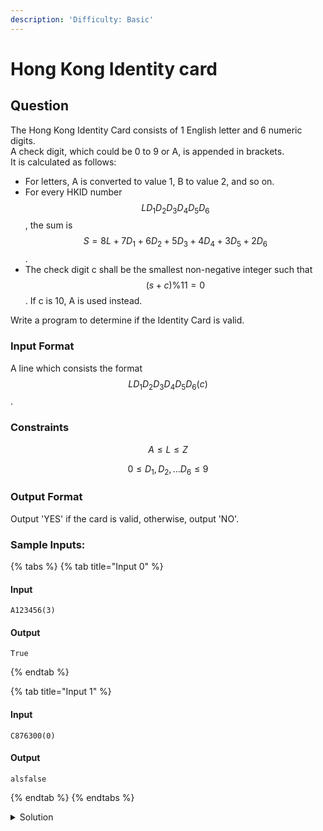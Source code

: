 ```yaml
---
description: 'Difficulty: Basic'
---
```


# Hong Kong Identity card

## Question

The Hong Kong Identity Card consists of 1 English letter and 6 numeric digits.\
A check digit, which could be 0 to 9 or A, is appended in brackets.\
It is calculated as follows:

* For letters, A is converted to value 1, B to value 2, and so on.
* For every HKID number $$LD_1D_2D_3D_4D_5D_6$$, the sum is $$S= 8L + 7D_1 + 6D_2 + 5D_3 +4D_4 + 3D_5 +2D_6$$.
* The check digit c shall be the smallest non-negative integer such that $$(s + c)\%11=0$$. If c is 10, A is used instead.

Write a program to determine if the Identity Card is valid.

### Input Format

A line which consists the format $$LD_1D_2D_3D_4D_5D_6(c)$$.

### Constraints

$$
A \le L \le Z
$$

$$
0 \le D_1,D_2,...D_6\le9
$$

### Output Format

Output 'YES' if the card is valid, otherwise, output 'NO'.

### Sample Inputs:

{% tabs %}
{% tab title="Input 0" %}
#### Input

```
A123456(3)
```

#### Output

```
True
```
{% endtab %}

{% tab title="Input 1" %}
#### Input

```
C876300(0)
```

#### Output

```
alsfalse
```
{% endtab %}
{% endtabs %}

<details>

<summary>Solution </summary>



</details>

